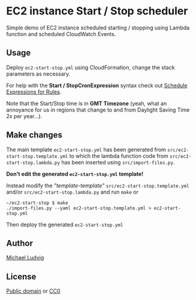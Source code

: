 EC2 instance Start / Stop scheduler
===================================

Simple demo of EC2 instance scheduled starting / stopping using Lambda function
and scheduled CloudWatch Events.

Usage
-----

Deploy `ec2-start-stop.yml` using CloudFormation, change the stack parameters
as necessary.

For help with the **Start / StopCronExpression** syntax check out
[Schedule Expressions for Rules](https://docs.aws.amazon.com/AmazonCloudWatch/latest/events/ScheduledEvents.html).

Note that the Start/Stop time is in **GMT Timezone** (yeah, what an annoyance for
us in regions that change to and from Daylight Saving Time 2x per year...).

Make changes
------------

The main template `ec2-start-stop.yml` has been generated from `src/ec2-start-stop.template.yml`
to which the lambda function code from `src/ec2-start-stop.lambda.py` has been inserted using
`src/import-files.py`.

**Don't edit the generated `ec2-start-stop.yml` template!**

Instead modify the _"template-template"_ `src/ec2-start-stop.template.yml` and/or `src/ec2-start-stop.lambda.py`
and run `make` or

    ~/ec2-start-stop $ make
    ./import-files.py --yaml ec2-start-stop.template.yml > ec2-start-stop.yml

Then deploy the generated `ec2-start-stop.yml`

Author
------

[Michael Ludvig](https://aws.nz)

License
-------

[Public domain](https://creativecommons.org/share-your-work/public-domain/) or [CC0](https://creativecommons.org/share-your-work/public-domain/cc0/)
